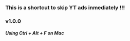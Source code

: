 ### This is a shortcut to skip YT ads inmediately !!!


### v1.0.0
##### Using Ctrl + Alt + F on Mac